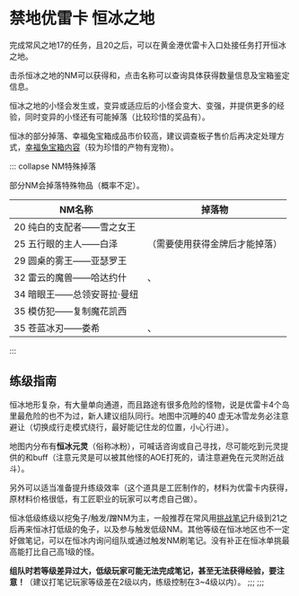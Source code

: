 # 禁地优雷卡 恒冰之地

完成常风之地<i class="xiv elv"></i>17的任务，且<i class="xiv elv"></i>20之后，可以在黄金港优雷卡入口处接任务<Quest name="冰雪之地，其名为恒冰地带" type="plus" />打开恒冰之地。

击杀恒冰之地的NM可以获得<item name="恒冰水晶" />和<item name="恒冰地带上锁的宝箱" />，点击名称可以查询具体获得数量信息及宝箱鉴定信息。

恒冰之地的小怪会发生<Status :id="1589" name="突然变异" />或<Status :id="1581" name="环境适应" />，变异或适应后的小怪会变大、变强，并提供更多的经验，同时变异的小怪还有可能掉落<item name="发生变异的结冰上锁宝箱" />（比较珍惜的奖品有<item name="演技教材·好冷" />）。

恒冰的部分掉落、幸福兔宝箱成品市价较高，建议调查板子售价后再决定处理方式，[幸福兔宝箱内容](https://ff14.huijiwiki.com/wiki/%E7%A6%81%E5%9C%B0%E4%BC%98%E9%9B%B7%E5%8D%A1_%E6%81%92%E5%86%B0%E4%B9%8B%E5%9C%B0#.E5.BC.80.E7.AE.B1.E5.A5.96.E5.8A.B1)（较为珍惜的产物有宠物<item name="凯西幼苗" />）。

::: collapse NM特殊掉落

部分NM会掉落特殊物品（概率不定）。

| NM名称 | 掉落物 |
|  --  |  --  |
| <i class="xiv elv"></i>20 纯白的支配者——雪之女王 | <Item name="九宫幻卡：雪童子" /> |
| <i class="xiv elv"></i>25 五行眼的主人——白泽 | <Item name="视觉尖角帽" />（需要使用<Item name="白泽的五行眼" />获得金牌后才能掉落） |
| <i class="xiv elv"></i>29 圆桌的雾王——亚瑟罗王 | <Item name="速度腰带" /> |
| <i class="xiv elv"></i>32 雷云的魔兽——哈达约什 | <Item name="贝希摩斯的毛皮" />、<Item name="贝希摩斯之角" /> |
| <i class="xiv elv"></i>34 暗眼王——总领安哥拉·曼纽 | <Item name="发生变异的结冰上锁宝箱" /> |
| <i class="xiv elv"></i>35 模仿犯——复制魔花凯西 | <Item name="凯西耳坠" /> |
| <i class="xiv elv"></i>35 苍蓝冰刃——娄希 | <Item name="娄希的冰片" />、<Item name="九宫幻卡：娄希" /> |

:::

## 练级指南

恒冰地形复杂，有大量单向通道，而且路途有很多危险的怪物，说是优雷卡4个岛里最危险的也不为过，新人建议组队同行。地图中沉睡的<i class="xiv elv"></i>40 虚无冰雪龙务必注意避让（切换成行走模式绕行，最好能记住龙的位置，小心行进）。

地图内分布有**恒冰元灵**（俗称冰粉），可喊话咨询或自己寻找，尽可能吃到元灵提供的<Status :id="1461" name="元灵加护：经验值提高" />和<Status :id="1463" name="元灵加护：战斗力提高" />buff（注意元灵是可以被其他怪的AOE打死的，请注意避免在元灵附近战斗）。

另外可以适当准备<item name="静魔药" />提升练级效率（这个道具是工匠制作的，材料为优雷卡内获得，原材料价格很低，有工匠职业的玩家可以考虑自己做）。

恒冰低级练级以挖兔子/触发/蹭NM为主，一般推荐在常风用[挑战笔记](/topic/daily.md#挑战笔记（每周）)升级到<i class="xiv elv"></i>21之后再来恒冰打低级的兔子，以及参与触发低级NM。其他等级在恒冰地区也不一定好做笔记，可以在恒冰内询问组队或通过触发NM刷笔记。没有补正在恒冰单挑最高能打比自己高1级的怪。

**组队时若等级差异过大，低级玩家可能无法完成笔记，甚至无法获得经验，要注意！**（建议打笔记玩家等级差在2级以内，练级控制在3~4级以内）。
;;;
;;;